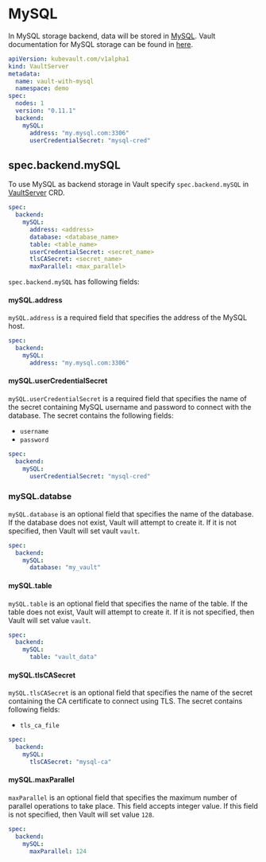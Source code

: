 # MySQL

In MySQL storage backend, data will be stored in [MySQL](https://www.mysql.org/). Vault documentation for MySQL storage can be found in [here](https://www.vaultproject.io/docs/configuration/storage/mysql.html).

```yaml
apiVersion: kubevault.com/v1alpha1
kind: VaultServer
metadata:
  name: vault-with-mysql
  namespace: demo
spec:
  nodes: 1
  version: "0.11.1"
  backend:
    mySQL:
      address: "my.mysql.com:3306"
      userCredentialSecret: "mysql-cred"
```

## spec.backend.mySQL

To use MySQL as backend storage in Vault specify `spec.backend.mySQL` in [VaultServer](/docs/concepts/vault-server-crds/vaultserver.md) CRD.

```yaml
spec:
  backend:
    mySQL:
      address: <address>
      database: <database_name>
      table: <table_name>
      userCredentialSecret: <secret_name>
      tlsCASecret: <secret_name>
      maxParallel: <max_parallel>
```

`spec.backend.mySQL` has following fields:

#### mySQL.address

`mySQL.address` is a required field that specifies the address of the MySQL host.

```yaml
spec:
  backend:
    mySQL:
      address: "my.mysql.com:3306"
```

#### mySQL.userCredentialSecret

`mySQL.userCredentialSecret` is a required field that specifies the name of the secret containing MySQL username and password to connect with the database. The secret contains the following fields:

- `username`
- `password`

```yaml
spec:
  backend:
    mySQL:
      userCredentialSecret: "mysql-cred"
```

### mySQL.databse

`mySQL.database` is an optional field that specifies the name of the database. If the database does not exist, Vault will attempt to create it. If it is not specified, then Vault will set vault `vault`.

```yaml
spec:
  backend:
    mySQL:
      database: "my_vault"
```

#### mySQL.table

`mySQL.table` is an optional field that specifies the name of the table. If the table does not exist, Vault will attempt to create it. If it is not specified, then Vault will set value `vault`.

```yaml
spec:
  backend:
    mySQL:
      table: "vault_data"
```

#### mySQL.tlsCASecret

`mySQL.tlsCASecret` is an optional field that specifies the name of the secret containing the CA certificate to connect using TLS. The secret contains following fields:

- `tls_ca_file`

```yaml
spec:
  backend:
    mySQL:
      tlsCASecret: "mysql-ca"
```

#### mySQL.maxParallel

`maxParallel` is an optional field that specifies the maximum number of parallel operations to take place. This field accepts integer value. If this field is not specified, then Vault will set value `128`.

```yaml
spec:
  backend:
    mySQL:
      maxParallel: 124
```
